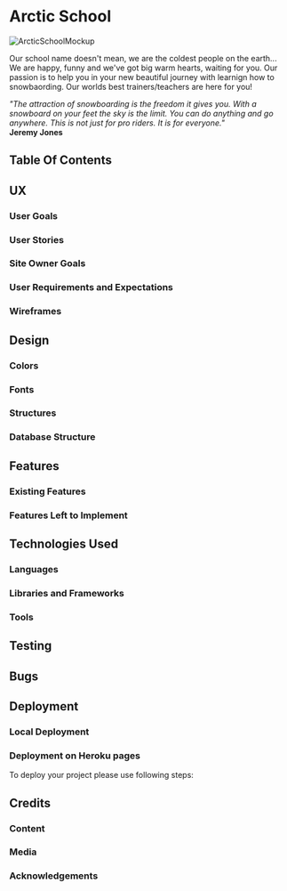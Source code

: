 # Arctic School

![ArcticSchoolMockup]()

Our school name doesn't mean, we are the coldest people on the earth... We are happy, funny and we've got big warm hearts, waiting for you. Our passion is to help you in your new beautiful journey with learnign how to snowbaording. Our worlds best trainers/teachers are here for you!

_"The attraction of snowboarding is the freedom it gives you. With a snowboard on your feet the sky is the limit. You can do anything and go anywhere. This is not just for pro riders. It is for everyone."_ \
**Jeremy Jones**

## Table Of Contents

## UX

### User Goals

### User Stories

### Site Owner Goals

### User Requirements and Expectations

### Wireframes

## Design

### Colors

### Fonts

### Structures

### Database Structure

## Features

### Existing Features

### Features Left to Implement

## Technologies Used

### Languages

### Libraries and Frameworks

### Tools

## Testing

## Bugs

## Deployment

### Local Deployment

### Deployment on Heroku pages
To deploy your project please use following steps:

## Credits

### Content

### Media

### Acknowledgements